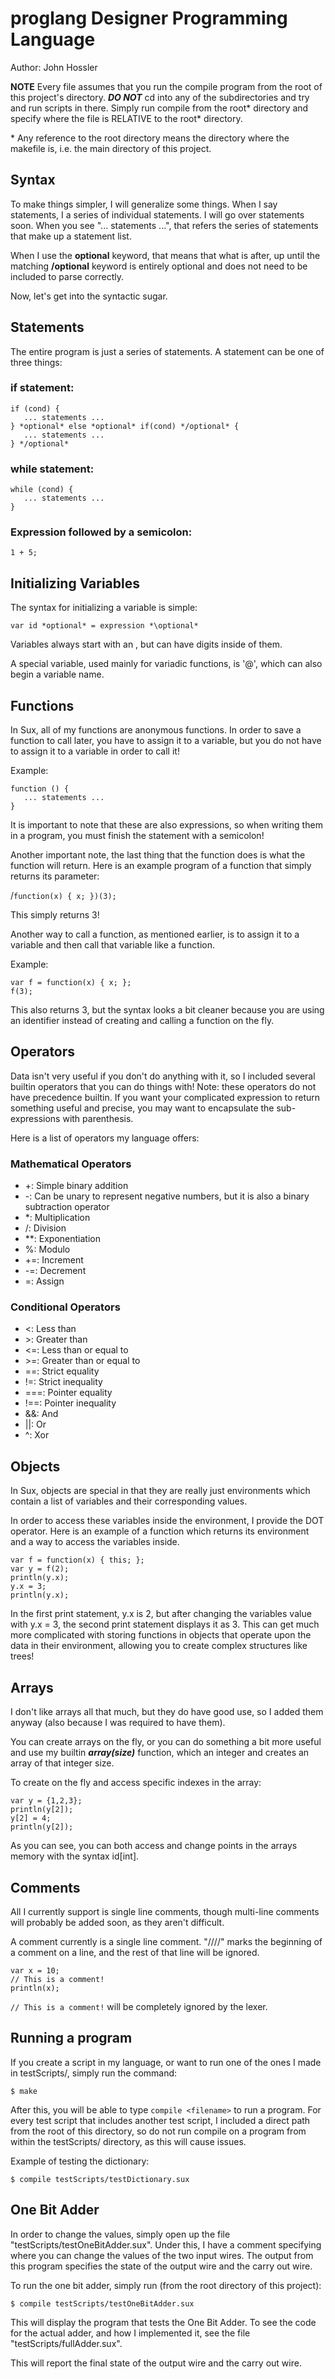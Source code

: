 # proglang Designer Programming Language

Author: John Hossler

**NOTE**
Every file assumes that you run the compile program from the root
of this project's directory.
***DO NOT*** cd into any of the subdirectories and try and run scripts in
there. Simply run compile from the root\* directory and specify where the
file is RELATIVE to the root\* directory.

\* Any reference to the root directory means the directory where the
makefile is, i.e. the main directory of this project.

## Syntax
To make things simpler, I will generalize some things. When I say
statements, I a series of individual statements. I will
go over statements soon. When you see "... statements ...", that refers
the series of statements that make up a statement list.

When I use the **optional** keyword, that means that what is after, up
until the matching **/optional** keyword is entirely optional and does
not need to be included to parse correctly.

Now, let's get into the syntactic sugar.

## Statements
The entire program is just a series of statements.
A statement can be one of three things:

### if statement:
```
if (cond) {
   ... statements ...
} *optional* else *optional* if(cond) */optional* {
   ... statements ...
} */optional*
```

### while statement:
```
while (cond) {
   ... statements ...
}
```

### Expression followed by a semicolon:
`1 + 5;`

## Initializing Variables
The syntax for initializing a variable is simple:

`var id *optional* = expression *\optional*`

Variables always start with an , but can have
digits inside of them.

A special variable, used mainly for variadic functions, is '@', which
can also begin a variable name.

## Functions
In Sux, all of my functions are anonymous functions. In order
to save a function to call later, you have to assign it to a variable,
but you do not have to assign it to a variable in order to call it!

Example:
```
function () {
   ... statements ...
}
```
It is important to note that these are also expressions, so when writing them in a program, you must finish the statement with a semicolon!

Another important note, the last thing that the function does is what the
function will return. Here is an example program of a function that
simply returns its parameter:

/`function(x) { x; })(3);`

This simply returns 3!

Another way to call a function, as mentioned earlier, is to assign it
to a variable and then call that variable like a function.

Example:
```
var f = function(x) { x; };
f(3);
```
This also returns 3, but the syntax looks a bit cleaner because you
are using an identifier instead of creating and calling a function
on the fly.

## Operators
Data isn't very useful if you don't do anything with it, so I included
several builtin operators that you can do things with!
Note: these operators do not have precedence builtin. If
you want your complicated expression to return something useful
and precise, you may want to encapsulate the sub-expressions with
parenthesis.

Here is a list of operators my language offers:

### Mathematical Operators

* +: Simple binary addition
* -: Can be unary to represent negative numbers, but it is also
     a binary subtraction operator
* *: Multiplication
* /: Division
* **: Exponentiation
* %: Modulo
* +=: Increment
* -=: Decrement
* =: Assign

### Conditional Operators

* <: Less than
* \>: Greater than
* <=: Less than or equal to
* \>=: Greater than or equal to
* ==: Strict equality
* !=: Strict inequality
* ===: Pointer equality
* !==: Pointer inequality
* &&: And
* ||: Or
* ^: Xor

## Objects

In Sux, objects are special in that they are really just
environments which contain a list of variables and their corresponding
values.

In order to access these variables inside the environment, I provide
the DOT operator. Here is an example of a function which returns
its environment and a way to access the variables inside.

```
var f = function(x) { this; };
var y = f(2);
println(y.x);
y.x = 3;
println(y.x);
```

In the first print statement, y.x is 2, but after changing the variables
value with y.x = 3, the second print statement displays it as 3. This
can get much more complicated with storing functions in objects that
operate upon the data in their environment, allowing you to create
complex structures like trees!

## Arrays

I don't like arrays all that much, but they do have good use, so I added
them anyway (also because I was required to have them).

You can create arrays on the fly, or you can do something a bit more
useful and use my builtin ***array(size)*** function, which an integer 
and creates an array of that integer size.

To create on the fly and access specific indexes in the array:
```
var y = {1,2,3};
println(y[2]);
y[2] = 4;
println(y[2]);
```

As you can see, you can both access and change points in the arrays
memory with the syntax id[int].

## Comments

All I currently support is single line comments, though multi-line
comments will probably be added soon, as they aren't difficult.

A comment currently is a single line comment. "////" marks the beginning
of a comment on a line, and the rest of that line will be ignored.

```
var x = 10;
// This is a comment!
println(x);
```

`// This is a comment!` will be completely ignored by the lexer.

## Running a program

If you create a script in my language, or want to run one of the ones I
made in testScripts/, simply run the command:

`$ make`

After this, you will be able to type `compile <filename>` to run a
program. For every test script that includes another test script, I
included a direct path from the root of this directory, so do not run
compile on a program from within the testScripts/ directory, as this
will cause issues.

Example of testing the dictionary:

`$ compile testScripts/testDictionary.sux`

## One Bit Adder

In order to change the values, simply open up the file
"testScripts/testOneBitAdder.sux". Under this, I have a comment
specifying where you can change the values of the two input wires.
The output from this program specifies the state of the output wire and
the carry out wire.

To run the one bit adder, simply run (from the root directory of this
project):

`$ compile testScripts/testOneBitAdder.sux`

This will display the program that tests the One Bit Adder. To see
the code for the actual adder, and how I implemented it, see the file
"testScripts/fullAdder.sux".

This will report the final state of the output wire and the carry out
wire.
